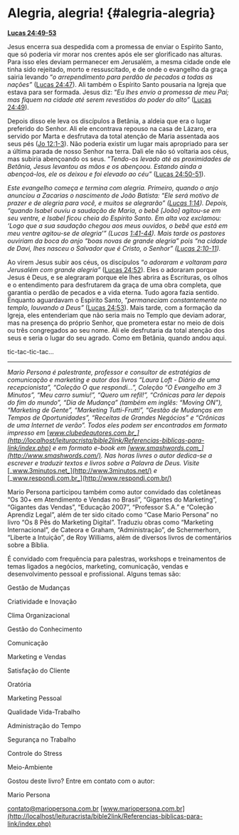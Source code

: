 # Alegria, alegria! {#alegria-alegria}

[**Lucas 24:49-53**](http://bibliaonline.com.br/acf/lc/24/49-53)

Jesus encerra sua despedida com a promessa de enviar o Espírito Santo, que só poderia vir morar nos crentes após ele ser glorificado nas alturas. Para isso eles deviam permanecer em Jerusalém, a mesma cidade onde ele tinha sido rejeitado, morto e ressuscitado, e de onde o evangelho da graça sairia levando “_o arrependimento para perdão de pecados a todas as nações”_ ([Lucas 24:47](http://bibliaonline.com.br/acf/lc/24/47)). Ali também o Espírito Santo pousaria na Igreja que estava para ser formada. Jesus diz: “_Eu lhes envio a promessa de meu Pai; mas fiquem na cidade até serem revestidos do poder do alto”_ ([Lucas 24:49](http://bibliaonline.com.br/acf/lc/24/49)).

Depois disso ele leva os discípulos a Betânia, a aldeia que era o lugar preferido do Senhor. Ali ele encontrava repouso na casa de Lázaro, era servido por Marta e desfrutava da total atenção de Maria assentada aos seus pés ([Jo 12:1-3](http://bibliaonline.com.br/acf/jo/12/1-3)). Não poderia existir um lugar mais apropriado para ser a última parada de nosso Senhor na terra. Dali ele não só voltaria aos céus, mas subiria abençoando os seus. “_Tendo-os levado até as proximidades de Betânia, Jesus levantou as mãos e os abençoou. Estando ainda a abençoá-los, ele os deixou e foi elevado ao céu”_ ([Lucas 24:50-51](http://bibliaonline.com.br/acf/lc/24/50-51)).

_Este evangelho começa e termina com alegria. Primeiro, quando o anjo anunciou a Zacarias o nascimento de João Batista: “Ele será motivo de prazer e de alegria para você, e muitos se alegrarão” (_[_Lucas 1:14_](http://bibliaonline.com.br/acf/lc/1/14)_). Depois, “quando Isabel ouviu a saudação de Maria, o bebê [João] agitou-se em seu ventre, e Isabel ficou cheia do Espírito Santo. Em alta voz exclamou: ‘Logo que a sua saudação chegou aos meus ouvidos, o bebê que está em meu ventre agitou-se de alegria’” (Lucas_ [_1:41-44_](http://bibliaonline.com.br/acf/lc/1/41-44)_). Mais tarde os pastores ouviriam da boca do anjo “boas novas de grande alegria” pois “na cidade de Davi, lhes nasceu o Salvador que é Cristo, o Senhor” (_[_Lucas 2:10-11_](http://bibliaonline.com.br/acf/lc/2/10-11)_)._

Ao virem Jesus subir aos céus, os discípulos “_o adoraram e voltaram para Jerusalém com grande alegria”_ ([Lucas 24:52](http://bibliaonline.com.br/acf/lc/24/52)). Eles o adoraram porque Jesus é Deus, e se alegraram porque ele lhes abrira as Escrituras, os olhos e o entendimento para desfrutarem da graça de uma obra completa, que garantia o perdão de pecados e a vida eterna. Tudo agora fazia sentido. Enquanto aguardavam o Espírito Santo, “_permaneciam constantemente no templo, louvando a Deus”_ ([Lucas 24:53](http://bibliaonline.com.br/acf/lc/24/53)). Mais tarde, com a formação da Igreja, eles entenderiam que não seria mais no Templo que deviam adorar, mas na presença do próprio Senhor, que prometera estar no meio de dois ou três congregados ao seu nome. Ali ele desfrutaria da total atenção dos seus e seria o lugar do seu agrado. Como em Betânia, quando andou aqui.

tic-tac-tic-tac...

*****

_Mario Persona é palestrante, professor e consultor de estratégias de comunicação e marketing e autor dos livros “Laura Loft - Diário de uma recepcionista”, “Coleção O que respondi...”, Coleção “O Evangelho em 3 Minutos”, “Meu carro sumiu!”, “Quero um refil!”, “Crônicas para ler depois do fim do mundo”, “Dia de Mudança” (também em inglês: “Moving ON”), “Marketing de Gente”, “Marketing Tutti-Frutti”, “Gestão de Mudanças em Tempos de Oportunidades”, “Receitas de Grandes Negócios” e “Crônicas de uma Internet de verão”. Todos eles podem ser encontrados em formato impresso em_ [_www.clubedeautores.com.br_](http://localhost/leituracrista/bible2link/Referencias-biblicas-para-link/index.php) _e em formato e-book em_ [_www.smashwords.com_](http://www.smashwords.com/)_. Nas horas livres o autor dedica-se a escrever e traduzir textos e livros sobre a Palavra de Deus. Visite_ [_www.3minutos.net_](http://www.3minutos.net/) _e_ [_www.respondi.com.br_](http://www.respondi.com.br/)

Mario Persona participou também como autor convidado das coletâneas “Os 30+ em Atendimento e Vendas no Brasil”, “Gigantes do Marketing”, “Gigantes das Vendas”, “Educação 2007”, “Professor S.A.” e “Coleção Aprendiz Legal”, além de ter sido citado como “Case Mario Persona” no livro “Os 8 Pês do Marketing Digital”. Traduziu obras como “Marketing Internacional”, de Cateora e Graham, “Administração”, de Schermerhorn, “Liberte a Intuição”, de Roy Williams, além de diversos livros de comentários sobre a Bíblia.

É convidado com frequência para palestras, workshops e treinamentos de temas ligados a negócios, marketing, comunicação, vendas e desenvolvimento pessoal e profissional. Alguns temas são:

Gestão de Mudanças

Criatividade e Inovação

Clima Organizacional

Gestão do Conhecimento

Comunicação

Marketing e Vendas

Satisfação do Cliente

Oratória

Marketing Pessoal

Qualidade Vida-Trabalho

Administração do Tempo

Segurança no Trabalho

Controle do Stress

Meio-Ambiente

Gostou deste livro? Entre em contato com o autor:

Mario Persona

contato@mariopersona.com.br [www.mariopersona.com.br](http://localhost/leituracrista/bible2link/Referencias-biblicas-para-link/index.php)